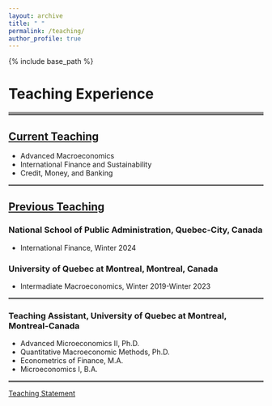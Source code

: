 ```yaml
---
layout: archive
title: " "
permalink: /teaching/
author_profile: true
---
```


{% include base_path %}
# Teaching Experience
<hr style="border-top: 5px solid #8c8b8b; width:100%;">

## <u>Current Teaching</u>
* Advanced Macroeconomics
* International Finance and Sustainability
* Credit, Money, and Banking

<hr style="border-top: 2px solid #8c8b8b; width:100%;">

## <u>Previous Teaching</u>
### National School of Public Administration, Quebec-City, Canada
* International Finance, Winter 2024

### University of Quebec at Montreal, Montreal, Canada
* Intermadiate Macroeconomics, Winter 2019-Winter 2023 

<hr style="border-top: 2px solid #8c8b8b; width:100%;">

### Teaching Assistant, University of Quebec at Montreal, Montreal-Canada
* Advanced Microeconomics II, Ph.D. 
* Quantitative Macroeconomic Methods, Ph.D. 
* Econometrics of Finance, M.A. 
* Microeconomics I, B.A. 

<hr style="border-top: 2px solid #8c8b8b; width:100%;">

<a href="http://avoumatsodo.github.io/files/teaching_statement.pdf" target="_blank">Teaching Statement</a>

<!-- <a href="http://avoumatsodo.github.io/files/teaching_evaluation.pdf" target="_blank">Teaching Evaluations</a> -->







